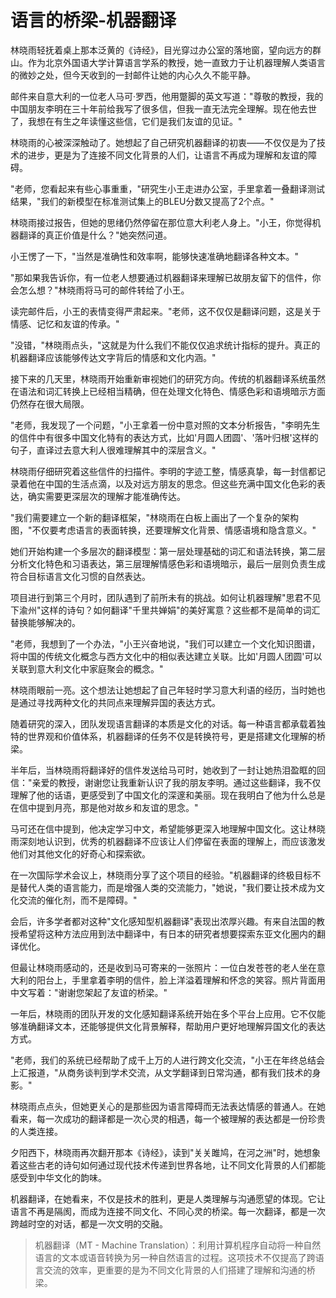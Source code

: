 # 语言的桥梁-机器翻译

林晓雨轻抚着桌上那本泛黄的《诗经》，目光穿过办公室的落地窗，望向远方的群山。作为北京外国语大学计算语言学系的教授，她一直致力于让机器理解人类语言的微妙之处，但今天收到的一封邮件让她的内心久久不能平静。

邮件来自意大利的一位老人马可·罗西，他用蹩脚的英文写道："尊敬的教授，我的中国朋友李明在三十年前给我写了很多信，但我一直无法完全理解。现在他去世了，我想在有生之年读懂这些信，它们是我们友谊的见证。"

林晓雨的心被深深触动了。她想起了自己研究机器翻译的初衷——不仅仅是为了技术的进步，更是为了连接不同文化背景的人们，让语言不再成为理解和友谊的障碍。

"老师，您看起来有些心事重重，"研究生小王走进办公室，手里拿着一叠翻译测试结果，"我们的新模型在标准测试集上的BLEU分数又提高了2个点。"

林晓雨接过报告，但她的思绪仍然停留在那位意大利老人身上。"小王，你觉得机器翻译的真正价值是什么？"她突然问道。

小王愣了一下，"当然是准确性和效率啊，能够快速准确地翻译各种文本。"

"那如果我告诉你，有一位老人想要通过机器翻译来理解已故朋友留下的信件，你会怎么想？"林晓雨将马可的邮件转给了小王。

读完邮件后，小王的表情变得严肃起来。"老师，这不仅仅是翻译问题，这是关于情感、记忆和友谊的传承。"

"没错，"林晓雨点头，"这就是为什么我们不能仅仅追求统计指标的提升。真正的机器翻译应该能够传达文字背后的情感和文化内涵。"

接下来的几天里，林晓雨开始重新审视她们的研究方向。传统的机器翻译系统虽然在语法和词汇转换上已经相当精确，但在处理文化特色、情感色彩和语境暗示方面仍然存在很大局限。

"老师，我发现了一个问题，"小王拿着一份中意对照的文本分析报告，"李明先生的信件中有很多中国文化特有的表达方式，比如'月圆人团圆'、'落叶归根'这样的句子，直译过去意大利人很难理解其中的深层含义。"

林晓雨仔细研究着这些信件的扫描件。李明的字迹工整，情感真挚，每一封信都记录着他在中国的生活点滴，以及对远方朋友的思念。但这些充满中国文化色彩的表达，确实需要更深层次的理解才能准确传达。

"我们需要建立一个新的翻译框架，"林晓雨在白板上画出了一个复杂的架构图，"不仅要考虑语言的表面转换，还要理解文化背景、情感语境和隐含意义。"

她们开始构建一个多层次的翻译模型：第一层处理基础的词汇和语法转换，第二层分析文化特色和习语表达，第三层理解情感色彩和语境暗示，最后一层则负责生成符合目标语言文化习惯的自然表达。

项目进行到第三个月时，团队遇到了前所未有的挑战。如何让机器理解"思君不见下渝州"这样的诗句？如何翻译"千里共婵娟"的美好寓意？这些都不是简单的词汇替换能够解决的。

"老师，我想到了一个办法，"小王兴奋地说，"我们可以建立一个文化知识图谱，将中国的传统文化概念与西方文化中的相似表达建立关联。比如'月圆人团圆'可以关联到意大利文化中家庭聚会的概念。"

林晓雨眼前一亮。这个想法让她想起了自己年轻时学习意大利语的经历，当时她也是通过寻找两种文化的共同点来理解异国的表达方式。

随着研究的深入，团队发现语言翻译的本质是文化的对话。每一种语言都承载着独特的世界观和价值体系，机器翻译的任务不仅是转换符号，更是搭建文化理解的桥梁。

半年后，当林晓雨将翻译好的信件发送给马可时，她收到了一封让她热泪盈眶的回信："亲爱的教授，谢谢您让我重新认识了我的朋友李明。通过这些翻译，我不仅理解了他的话语，更感受到了中国文化的深邃和美丽。现在我明白了他为什么总是在信中提到月亮，那是他对故乡和友谊的思念。"

马可还在信中提到，他决定学习中文，希望能够更深入地理解中国文化。这让林晓雨深刻地认识到，优秀的机器翻译不应该让人们停留在表面的理解上，而应该激发他们对其他文化的好奇心和探索欲。

在一次国际学术会议上，林晓雨分享了这个项目的经验。"机器翻译的终极目标不是替代人类的语言能力，而是增强人类的交流能力，"她说，"我们要让技术成为文化交流的催化剂，而不是障碍。"

会后，许多学者都对这种"文化感知型机器翻译"表现出浓厚兴趣。有来自法国的教授希望将这种方法应用到法中翻译中，有日本的研究者想要探索东亚文化圈内的翻译优化。

但最让林晓雨感动的，还是收到马可寄来的一张照片：一位白发苍苍的老人坐在意大利的阳台上，手里拿着李明的信件，脸上洋溢着理解和怀念的笑容。照片背面用中文写着："谢谢您架起了友谊的桥梁。"

一年后，林晓雨的团队开发的文化感知翻译系统开始在多个平台上应用。它不仅能够准确翻译文本，还能够提供文化背景解释，帮助用户更好地理解异国文化的表达方式。

"老师，我们的系统已经帮助了成千上万的人进行跨文化交流，"小王在年终总结会上汇报道，"从商务谈判到学术交流，从文学翻译到日常沟通，都有我们技术的身影。"

林晓雨点点头，但她更关心的是那些因为语言障碍而无法表达情感的普通人。在她看来，每一次成功的翻译都是一次心灵的相遇，每一个被理解的表达都是一份珍贵的人类连接。

夕阳西下，林晓雨再次翻开那本《诗经》，读到"关关雎鸠，在河之洲"时，她想象着这些古老的诗句如何通过现代技术传递到世界各地，让不同文化背景的人们都能感受到中华文化的韵味。

机器翻译，在她看来，不仅是技术的胜利，更是人类理解与沟通愿望的体现。它让语言不再是隔阂，而成为连接不同文化、不同心灵的桥梁。每一次翻译，都是一次跨越时空的对话，都是一次文明的交融。

> 机器翻译（MT - Machine Translation）：利用计算机程序自动将一种自然语言的文本或语音转换为另一种自然语言的过程。这项技术不仅提高了跨语言交流的效率，更重要的是为不同文化背景的人们搭建了理解和沟通的桥梁。 